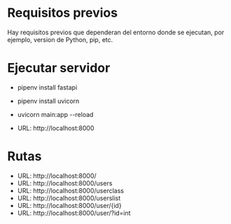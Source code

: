 # Requisitos previos

Hay requisitos previos que dependeran del entorno donde se ejecutan, por ejemplo, version de Python, pip, etc.

# Ejecutar servidor

- pipenv install fastapi
- pipenv install uvicorn
- uvicorn main:app --reload

- URL: http://localhost:8000

# Rutas

- URL: http://localhost:8000/
- URL: http://localhost:8000/users
- URL: http://localhost:8000/userclass
- URL: http://localhost:8000/userslist
- URL: http://localhost:8000/user/{id}
- URL: http://localhost:8000/user/?id=int
